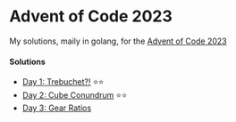 # Advent of Code 2023

My solutions, maily in golang, for the [Advent of Code 2023](https://adventofcode.com/2023)


#### Solutions
- [Day 1: Trebuchet?!](day01/README.md) ⭐⭐
- [Day 2: Cube Conundrum](day02/README.md) ⭐⭐
- [Day 3: Gear Ratios](day03/README.md)
<!--
 - [Day 4: Camp Cleanup](day04/README.md)
 - [Day 5: Supply Stacks](day05/README.md)
 - [Day 6: Tuning Trouble](day06/README.md)
 - [Day 7: No Space Left On Device](day07/README.md)
-->
